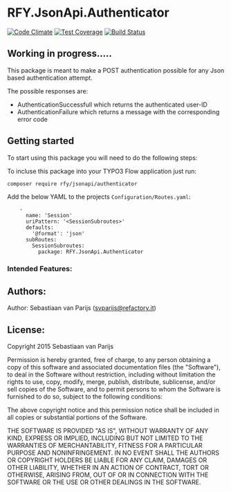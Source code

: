 # RFY.JsonApi.Authenticator
[![Code Climate](https://codeclimate.com/github/rfyio/RFY.JsonApi.Authenticator/badges/gpa.svg)](https://codeclimate.com/github/rfyio/RFY.JsonApi.Authenticator)
[![Test Coverage](https://codeclimate.com/github/rfyio/RFY.JsonApi.Authenticator/badges/coverage.svg)](https://codeclimate.com/github/rfyio/RFY.JsonApi.Authenticator/coverage)
[![Build Status](https://travis-ci.org/rfyio/RFY.JsonApi.Authenticator.svg)](https://travis-ci.org/rfyio/RFY.JsonApi.Authenticator)

## Working in progress.....


This package is meant to make a POST authentication possible for any Json based authentication attempt.

The possible responses are:

- AuthenticationSuccessfull which returns the authenticated user-ID
- AuthenticationFailure which returns a message with the corresponding error code

## Getting started

To start using this package you will need to do the following steps:

To incluse this package into your TYPO3 Flow application just run:

	composer require rfy/jsonapi/authenticator

Add the below YAML to the projects `Configuration/Routes.yaml`:

```
	-
	  name: 'Session'
	  uriPattern: '<SessionSubroutes>'
	  defaults:
	    '@format': 'json'
	  subRoutes:
	    SessionSubroutes:
	      package: RFY.JsonApi.Authenticator
```

### Intended Features:


Authors:
--------

Author: Sebastiaan van Parijs (<svparijs@refactory.it>)

License:
--------
Copyright 2015 Sebastiaan van Parijs

Permission is hereby granted, free of charge, to any person obtaining
a copy of this software and associated documentation files (the
"Software"), to deal in the Software without restriction, including
without limitation the rights to use, copy, modify, merge, publish,
distribute, sublicense, and/or sell copies of the Software, and to
permit persons to whom the Software is furnished to do so, subject to
the following conditions:

The above copyright notice and this permission notice shall be
included in all copies or substantial portions of the Software.

THE SOFTWARE IS PROVIDED "AS IS", WITHOUT WARRANTY OF ANY KIND,
EXPRESS OR IMPLIED, INCLUDING BUT NOT LIMITED TO THE WARRANTIES OF
MERCHANTABILITY, FITNESS FOR A PARTICULAR PURPOSE AND
NONINFRINGEMENT. IN NO EVENT SHALL THE AUTHORS OR COPYRIGHT HOLDERS BE
LIABLE FOR ANY CLAIM, DAMAGES OR OTHER LIABILITY, WHETHER IN AN ACTION
OF CONTRACT, TORT OR OTHERWISE, ARISING FROM, OUT OF OR IN CONNECTION
WITH THE SOFTWARE OR THE USE OR OTHER DEALINGS IN THE SOFTWARE.